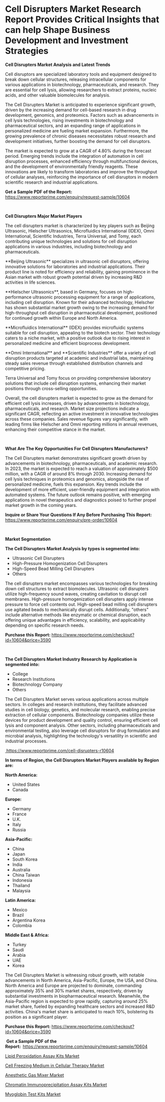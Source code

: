 <p><h1>Cell Disrupters Market Research Report Provides Critical Insights that can help Shape Business Development and Investment Strategies</h1></p><p><strong>Cell Disrupters Market Analysis and Latest Trends</strong></p>
<p><p>Cell disruptors are specialized laboratory tools and equipment designed to break down cellular structures, releasing intracellular components for various applications in biotechnology, pharmaceuticals, and research. They are essential for cell lysis, allowing researchers to extract proteins, nucleic acids, and other valuable biomolecules for analysis.</p><p>The Cell Disrupters Market is anticipated to experience significant growth, driven by the increasing demand for cell-based research in drug development, genomics, and proteomics. Factors such as advancements in cell lysis technologies, rising investments in biotechnology and pharmaceutical sectors, and an expanding range of applications in personalized medicine are fueling market expansion. Furthermore, the growing prevalence of chronic diseases necessitates robust research and development initiatives, further boosting the demand for cell disruptors.</p><p>The market is expected to grow at a CAGR of 4.80% during the forecast period. Emerging trends include the integration of automation in cell disruption processes, enhanced efficiency through multifunctional devices, and the development of environmentally friendly reagents. These innovations are likely to transform laboratories and improve the throughput of cellular analyses, reinforcing the importance of cell disruptors in modern scientific research and industrial applications.</p></p>
<p><strong>Get a Sample PDF of the Report:&nbsp;</strong> <a href="https://www.reportprime.com/enquiry/request-sample/10604?utm_campaign=8&utm_medium=2&utm_source=Github&utm_content=ia&utm_term=20032025&utm_id=cell-disrupters">https://www.reportprime.com/enquiry/request-sample/10604</a></p>
<p>&nbsp;</p>
<p><strong>Cell Disrupters Major Market Players</strong></p>
<p><p>The cell disrupters market is characterized by key players such as Beijing Ultrasonic, Hielscher Ultrasonics, Microfluidics International (IDEX), Omni International, Scientific Industries, Terra Universal, and Tomy, each contributing unique technologies and solutions for cell disruption applications in various industries, including biotechnology and pharmaceuticals.</p><p>**Beijing Ultrasonic** specializes in ultrasonic cell disruptors, offering innovative solutions for laboratories and industrial applications. Their product line is noted for efficiency and reliability, gaining prominence in the Asian market with robust growth potential driven by increasing R&D activities in life sciences.</p><p>**Hielscher Ultrasonics**, based in Germany, focuses on high-performance ultrasonic processing equipment for a range of applications, including cell disruption. Known for their advanced technology, Hielscher has shown substantial market growth owing to the increasing demand for high-throughput cell disruption in pharmaceutical development, positioned for continued growth within Europe and North America.</p><p>**Microfluidics International** (IDEX) provides microfluidic systems suitable for cell disruption, appealing to the biotech sector. Their technology caters to a niche market, with a positive outlook due to rising interest in personalized medicine and efficient bioprocess development.</p><p>**Omni International** and **Scientific Industries** offer a variety of cell disruption products targeted at academic and industrial labs, maintaining steady sales revenue through established distribution channels and competitive pricing.</p><p>Terra Universal and Tomy focus on providing comprehensive laboratory solutions that include cell disruption systems, enhancing their market positions through cross-selling opportunities.</p><p>Overall, the cell disrupters market is expected to grow as the demand for efficient cell lysis increases, driven by advancements in biotechnology, pharmaceuticals, and research. Market size projections indicate a significant CAGR, reflecting an active investment in innovative technologies across these companies. Sales revenue figures vary significantly, with leading firms like Hielscher and Omni reporting millions in annual revenues, enhancing their competitive stance in the market.</p></p>
<p>&nbsp;</p>
<p><strong>What Are The Key Opportunities For Cell Disrupters Manufacturers?</strong></p>
<p><p>The Cell Disrupters market demonstrates significant growth driven by advancements in biotechnology, pharmaceuticals, and academic research. In 2023, the market is expected to reach a valuation of approximately $500 million, with a CAGR of around 8% through 2030. Increasing demand for cell lysis techniques in proteomics and genomics, alongside the rise of personalized medicine, fuels this expansion. Key trends include the development of more efficient, user-friendly equipment and integration with automated systems. The future outlook remains positive, with emerging applications in novel therapeutics and diagnostics poised to further propel market growth in the coming years.</p></p>
<p><strong>Inquire or Share Your Questions If Any Before Purchasing This Report:</strong> <a href="https://www.reportprime.com/enquiry/pre-order/10604?utm_campaign=8&utm_medium=2&utm_source=Github&utm_content=ia&utm_term=20032025&utm_id=cell-disrupters">https://www.reportprime.com/enquiry/pre-order/10604</a></p>
<p>&nbsp;</p>
<p><strong>Market Segmentation</strong></p>
<p><strong>The Cell Disrupters Market Analysis by types is segmented into:</strong></p>
<p><ul><li>Ultrasonic Cell Disrupters</li><li>High-Pressure Homogenization Cell Disrupters</li><li>High-Speed Bead Milling Cell Disrupters</li><li>Others</li></ul></p>
<p><p>The cell disrupters market encompasses various technologies for breaking down cell structures to extract biomolecules. Ultrasonic cell disrupters utilize high-frequency sound waves, creating cavitation to disrupt cell membranes. High-pressure homogenization cell disrupters apply intense pressure to force cell contents out. High-speed bead milling cell disrupters use agitated beads to mechanically disrupt cells. Additionally, "others" include alternative methods like enzymatic or chemical disruption, each offering unique advantages in efficiency, scalability, and applicability depending on specific research needs.</p></p>
<p><strong>Purchase this Report:&nbsp;</strong><a href="https://www.reportprime.com/checkout?id=10604&price=3590&utm_campaign=8&utm_medium=2&utm_source=Github&utm_content=ia&utm_term=20032025&utm_id=cell-disrupters">https://www.reportprime.com/checkout?id=10604&price=3590</a></p>
<p>&nbsp;</p>
<p><strong>The Cell Disrupters Market Industry Research by Application is segmented into:</strong></p>
<p><ul><li>College</li><li>Research Institutions</li><li>Biotechnology Company</li><li>Others</li></ul></p>
<p><p>The Cell Disrupters Market serves various applications across multiple sectors. In colleges and research institutions, they facilitate advanced studies in cell biology, genetics, and molecular research, enabling precise extraction of cellular components. Biotechnology companies utilize these devices for product development and quality control, ensuring efficient cell lysis and component analysis. Other sectors, including pharmaceuticals and environmental testing, also leverage cell disruptors for drug formulation and microbial analysis, highlighting the technology's versatility in scientific and industrial processes.</p></p>
<p><a href="https://www.reportprime.com/cell-disrupters-r10604?utm_campaign=8&utm_medium=2&utm_source=Github&utm_content=ia&utm_term=20032025&utm_id=cell-disrupters">&nbsp;https://www.reportprime.com/cell-disrupters-r10604</a></p>
<p><strong>In terms of Region, the Cell Disrupters Market Players available by Region are:</strong></p>
<p>
    <p> <strong> North America: </strong>
        <ul>
            <li>United States</li>
            <li>Canada</li>
        </ul>
        </p> 
    <p> <strong> Europe: </strong>
        <ul>
            <li>Germany</li>
            <li>France</li>
            <li>U.K.</li>
            <li>Italy</li>
            <li>Russia</li>
        </ul>
        </p> 
    <p> <strong> Asia-Pacific: </strong>
        <ul>
            <li>China</li>
            <li>Japan</li>
            <li>South Korea</li>
            <li>India</li>
            <li>Australia</li>
            <li>China Taiwan</li>
            <li>Indonesia</li>
            <li>Thailand</li>
            <li>Malaysia</li>
        </ul>
        </p> 
    <p> <strong> Latin America: </strong>
        <ul>
            <li>Mexico</li>
            <li>Brazil</li>
            <li>Argentina Korea</li>
            <li>Colombia</li>
        </ul>
        </p> 
    <p> <strong> Middle East & Africa: </strong>
        <ul>
            <li>Turkey</li>
            <li>Saudi</li>
            <li>Arabia</li>
            <li>UAE</li>
            <li>Korea</li>
        </ul>
    </p>
    </p>
<p><p>The Cell Disrupters Market is witnessing robust growth, with notable advancements in North America, Asia-Pacific, Europe, the USA, and China. North America and Europe are projected to dominate, commanding approximately 35% and 30% market shares, respectively, driven by substantial investments in biopharmaceutical research. Meanwhile, the Asia-Pacific region is expected to grow rapidly, capturing around 25% market share, fueled by expanding healthcare sectors and increased R&D activities. China's market share is anticipated to reach 10%, bolstering its position as a significant player.</p></p>
<p><strong>Purchase this Report: </strong><a href="https://www.reportprime.com/checkout?id=10604&price=3590&utm_campaign=8&utm_medium=2&utm_source=Github&utm_content=ia&utm_term=20032025&utm_id=cell-disrupters">https://www.reportprime.com/checkout?id=10604&price=3590</a></p>
<p>&nbsp;<strong>Get a Sample PDF of the Report:&nbsp;&nbsp;</strong><a href="https://www.reportprime.com/enquiry/request-sample/10604?utm_campaign=8&utm_medium=2&utm_source=Github&utm_content=ia&utm_term=20032025&utm_id=cell-disrupters">https://www.reportprime.com/enquiry/request-sample/10604</a></p>
<p><strong></strong></p>
<p><p><a href="https://github.com/gakpasulgun/Market-Research-Report-List-1/blob/main/lipid-peroxidation-assay-kits-market.md?utm_campaign=8&utm_medium=2&utm_source=Github&utm_content=ia&utm_term=20032025&utm_id=cell-disrupters">Lipid Peroxidation Assay Kits Market</a></p><p><a href="https://github.com/snelldimkeod/Market-Research-Report-List-1/blob/main/cell-freezing-medium-in-cellular-therapy-market.md?utm_campaign=8&utm_medium=2&utm_source=Github&utm_content=ia&utm_term=20032025&utm_id=cell-disrupters">Cell Freezing Medium in Cellular Therapy Market</a></p><p><a href="https://github.com/shpirttangim48/Market-Research-Report-List-1/blob/main/anesthetic-gas-mixer-market.md?utm_campaign=8&utm_medium=2&utm_source=Github&utm_content=ia&utm_term=20032025&utm_id=cell-disrupters">Anesthetic Gas Mixer Market</a></p><p><a href="https://github.com/braisykhwezi/Market-Research-Report-List-1/blob/main/chromatin-immunoprecipitation-assay-kits-market.md?utm_campaign=8&utm_medium=2&utm_source=Github&utm_content=ia&utm_term=20032025&utm_id=cell-disrupters">Chromatin Immunoprecipitation Assay Kits Market</a></p><p><a href="https://github.com/lugnabirue/Market-Research-Report-List-1/blob/main/myoglobin-test-kits-market.md?utm_campaign=8&utm_medium=2&utm_source=Github&utm_content=ia&utm_term=20032025&utm_id=cell-disrupters">Myoglobin Test Kits Market</a></p></p>